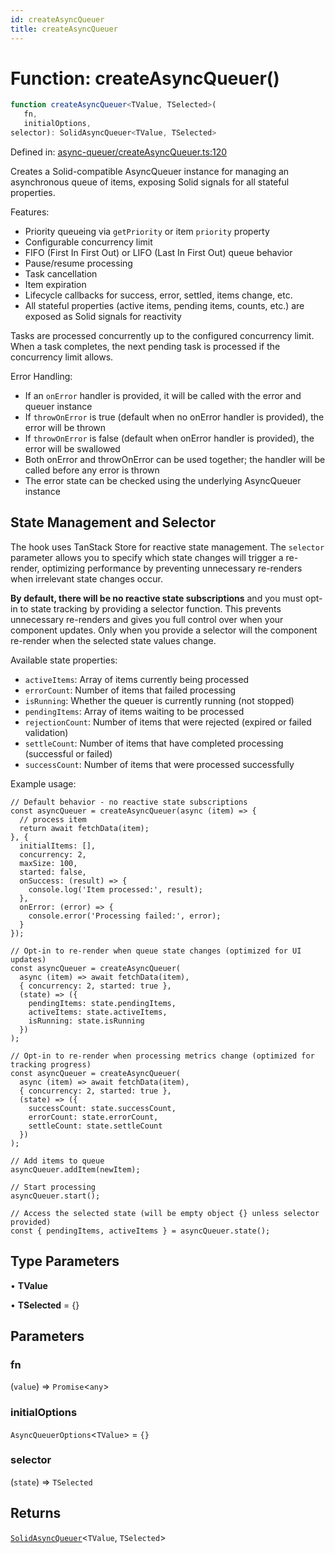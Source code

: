```yaml
---
id: createAsyncQueuer
title: createAsyncQueuer
---
```


<!-- DO NOT EDIT: this page is autogenerated from the type comments -->

# Function: createAsyncQueuer()

```ts
function createAsyncQueuer<TValue, TSelected>(
   fn, 
   initialOptions, 
selector): SolidAsyncQueuer<TValue, TSelected>
```

Defined in: [async-queuer/createAsyncQueuer.ts:120](https://github.com/TanStack/pacer/blob/main/packages/solid-pacer/src/async-queuer/createAsyncQueuer.ts#L120)

Creates a Solid-compatible AsyncQueuer instance for managing an asynchronous queue of items, exposing Solid signals for all stateful properties.

Features:
- Priority queueing via `getPriority` or item `priority` property
- Configurable concurrency limit
- FIFO (First In First Out) or LIFO (Last In First Out) queue behavior
- Pause/resume processing
- Task cancellation
- Item expiration
- Lifecycle callbacks for success, error, settled, items change, etc.
- All stateful properties (active items, pending items, counts, etc.) are exposed as Solid signals for reactivity

Tasks are processed concurrently up to the configured concurrency limit. When a task completes,
the next pending task is processed if the concurrency limit allows.

Error Handling:
- If an `onError` handler is provided, it will be called with the error and queuer instance
- If `throwOnError` is true (default when no onError handler is provided), the error will be thrown
- If `throwOnError` is false (default when onError handler is provided), the error will be swallowed
- Both onError and throwOnError can be used together; the handler will be called before any error is thrown
- The error state can be checked using the underlying AsyncQueuer instance

## State Management and Selector

The hook uses TanStack Store for reactive state management. The `selector` parameter allows you
to specify which state changes will trigger a re-render, optimizing performance by preventing
unnecessary re-renders when irrelevant state changes occur.

**By default, there will be no reactive state subscriptions** and you must opt-in to state
tracking by providing a selector function. This prevents unnecessary re-renders and gives you
full control over when your component updates. Only when you provide a selector will the
component re-render when the selected state values change.

Available state properties:
- `activeItems`: Array of items currently being processed
- `errorCount`: Number of items that failed processing
- `isRunning`: Whether the queuer is currently running (not stopped)
- `pendingItems`: Array of items waiting to be processed
- `rejectionCount`: Number of items that were rejected (expired or failed validation)
- `settleCount`: Number of items that have completed processing (successful or failed)
- `successCount`: Number of items that were processed successfully

Example usage:
```tsx
// Default behavior - no reactive state subscriptions
const asyncQueuer = createAsyncQueuer(async (item) => {
  // process item
  return await fetchData(item);
}, {
  initialItems: [],
  concurrency: 2,
  maxSize: 100,
  started: false,
  onSuccess: (result) => {
    console.log('Item processed:', result);
  },
  onError: (error) => {
    console.error('Processing failed:', error);
  }
});

// Opt-in to re-render when queue state changes (optimized for UI updates)
const asyncQueuer = createAsyncQueuer(
  async (item) => await fetchData(item),
  { concurrency: 2, started: true },
  (state) => ({
    pendingItems: state.pendingItems,
    activeItems: state.activeItems,
    isRunning: state.isRunning
  })
);

// Opt-in to re-render when processing metrics change (optimized for tracking progress)
const asyncQueuer = createAsyncQueuer(
  async (item) => await fetchData(item),
  { concurrency: 2, started: true },
  (state) => ({
    successCount: state.successCount,
    errorCount: state.errorCount,
    settleCount: state.settleCount
  })
);

// Add items to queue
asyncQueuer.addItem(newItem);

// Start processing
asyncQueuer.start();

// Access the selected state (will be empty object {} unless selector provided)
const { pendingItems, activeItems } = asyncQueuer.state();
```

## Type Parameters

• **TValue**

• **TSelected** = \{\}

## Parameters

### fn

(`value`) => `Promise`\<`any`\>

### initialOptions

`AsyncQueuerOptions`\<`TValue`\> = `{}`

### selector

(`state`) => `TSelected`

## Returns

[`SolidAsyncQueuer`](../../interfaces/solidasyncqueuer.md)\<`TValue`, `TSelected`\>
